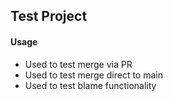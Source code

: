 ## Test Project

#### Usage

- Used to test merge via PR
- Used to test merge direct to main
- Used to test blame functionality
